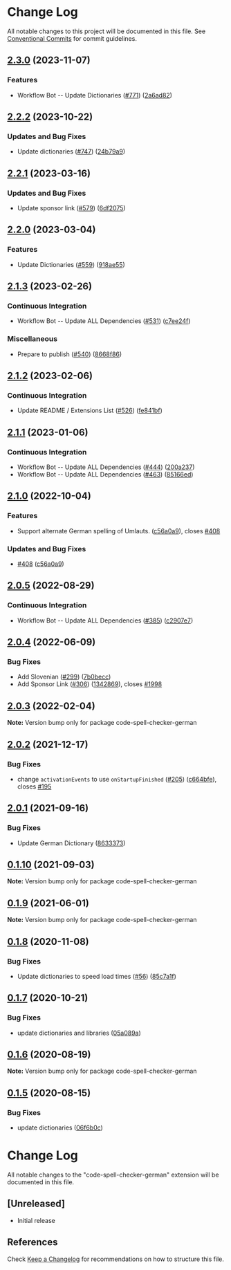 # Change Log

All notable changes to this project will be documented in this file.
See [Conventional Commits](https://conventionalcommits.org) for commit guidelines.

## [2.3.0](https://github.com/streetsidesoftware/vscode-cspell-dict-extensions/compare/code-spell-checker-german@2.2.2...code-spell-checker-german@2.3.0) (2023-11-07)


### Features

* Workflow Bot -- Update Dictionaries ([#771](https://github.com/streetsidesoftware/vscode-cspell-dict-extensions/issues/771)) ([2a6ad82](https://github.com/streetsidesoftware/vscode-cspell-dict-extensions/commit/2a6ad8295ed4e5264867df8c9c97e14d6e0763bc))

## [2.2.2](https://github.com/streetsidesoftware/vscode-cspell-dict-extensions/compare/code-spell-checker-german@2.2.1...code-spell-checker-german@2.2.2) (2023-10-22)


### Updates and Bug Fixes

* Update dictionaries ([#747](https://github.com/streetsidesoftware/vscode-cspell-dict-extensions/issues/747)) ([24b79a9](https://github.com/streetsidesoftware/vscode-cspell-dict-extensions/commit/24b79a9e1b641009b6fd3206eebd443169e67123))

## [2.2.1](https://github.com/streetsidesoftware/vscode-cspell-dict-extensions/compare/code-spell-checker-german@2.2.0...code-spell-checker-german@2.2.1) (2023-03-16)


### Updates and Bug Fixes

* Update sponsor link ([#579](https://github.com/streetsidesoftware/vscode-cspell-dict-extensions/issues/579)) ([6df2075](https://github.com/streetsidesoftware/vscode-cspell-dict-extensions/commit/6df2075cda94e9253a1f11d5dcf63e73a49b8edd))

## [2.2.0](https://github.com/streetsidesoftware/vscode-cspell-dict-extensions/compare/code-spell-checker-german@2.1.3...code-spell-checker-german@2.2.0) (2023-03-04)


### Features

* Update Dictionaries ([#559](https://github.com/streetsidesoftware/vscode-cspell-dict-extensions/issues/559)) ([918ae55](https://github.com/streetsidesoftware/vscode-cspell-dict-extensions/commit/918ae55e564f42b8ebe6cb6b448be68c9af03137))

## [2.1.3](https://github.com/streetsidesoftware/vscode-cspell-dict-extensions/compare/code-spell-checker-german@2.1.2...code-spell-checker-german@2.1.3) (2023-02-26)


### Continuous Integration

* Workflow Bot -- Update ALL Dependencies ([#531](https://github.com/streetsidesoftware/vscode-cspell-dict-extensions/issues/531)) ([c7ee24f](https://github.com/streetsidesoftware/vscode-cspell-dict-extensions/commit/c7ee24f30552a6e8904a8d489b8a76ddcd3eedec))


### Miscellaneous

* Prepare to publish ([#540](https://github.com/streetsidesoftware/vscode-cspell-dict-extensions/issues/540)) ([8668f86](https://github.com/streetsidesoftware/vscode-cspell-dict-extensions/commit/8668f86b5fe3bf076cc44db54ec9b15d2f137623))

## [2.1.2](https://github.com/streetsidesoftware/vscode-cspell-dict-extensions/compare/code-spell-checker-german@2.1.1...code-spell-checker-german@2.1.2) (2023-02-06)


### Continuous Integration

* Update README / Extensions List ([#526](https://github.com/streetsidesoftware/vscode-cspell-dict-extensions/issues/526)) ([fe841bf](https://github.com/streetsidesoftware/vscode-cspell-dict-extensions/commit/fe841bfc7209e134740b24897e23748581536eb3))

## [2.1.1](https://github.com/streetsidesoftware/vscode-cspell-dict-extensions/compare/code-spell-checker-german@2.1.0...code-spell-checker-german@2.1.1) (2023-01-06)


### Continuous Integration

* Workflow Bot -- Update ALL Dependencies ([#444](https://github.com/streetsidesoftware/vscode-cspell-dict-extensions/issues/444)) ([200a237](https://github.com/streetsidesoftware/vscode-cspell-dict-extensions/commit/200a2370a9ec68b82e72f518712b175fa99bcbf9))
* Workflow Bot -- Update ALL Dependencies ([#463](https://github.com/streetsidesoftware/vscode-cspell-dict-extensions/issues/463)) ([85166ed](https://github.com/streetsidesoftware/vscode-cspell-dict-extensions/commit/85166ed01b3b324b9bfc737443a76318aa1cdda7))

## [2.1.0](https://github.com/streetsidesoftware/vscode-cspell-dict-extensions/compare/code-spell-checker-german@2.0.5...code-spell-checker-german@2.1.0) (2022-10-04)


### Features

* Support alternate German spelling of Umlauts. ([c56a0a9](https://github.com/streetsidesoftware/vscode-cspell-dict-extensions/commit/c56a0a901361d797573f9ef3e2d68a7eeadc265a)), closes [#408](https://github.com/streetsidesoftware/vscode-cspell-dict-extensions/issues/408)


### Updates and Bug Fixes

* [#408](https://github.com/streetsidesoftware/vscode-cspell-dict-extensions/issues/408) ([c56a0a9](https://github.com/streetsidesoftware/vscode-cspell-dict-extensions/commit/c56a0a901361d797573f9ef3e2d68a7eeadc265a))

## [2.0.5](https://github.com/streetsidesoftware/vscode-cspell-dict-extensions/compare/code-spell-checker-german@2.0.4...code-spell-checker-german@2.0.5) (2022-08-29)


### Continuous Integration

* Workflow Bot -- Update ALL Dependencies ([#385](https://github.com/streetsidesoftware/vscode-cspell-dict-extensions/issues/385)) ([c2907e7](https://github.com/streetsidesoftware/vscode-cspell-dict-extensions/commit/c2907e7af39c1b7f42549cfb5f555dce6f62fb4a))

## [2.0.4](https://github.com/streetsidesoftware/vscode-cspell-dict-extensions/compare/code-spell-checker-german@2.0.3...code-spell-checker-german@2.0.4) (2022-06-09)


### Bug Fixes

* Add Slovenian ([#299](https://github.com/streetsidesoftware/vscode-cspell-dict-extensions/issues/299)) ([7b0becc](https://github.com/streetsidesoftware/vscode-cspell-dict-extensions/commit/7b0becc910e11e674ad32be812aa5e138b005219))
* Add Sponsor Link ([#306](https://github.com/streetsidesoftware/vscode-cspell-dict-extensions/issues/306)) ([1342869](https://github.com/streetsidesoftware/vscode-cspell-dict-extensions/commit/13428699ee20f6b6a597dd2638d5633f2a53c9cf)), closes [#1998](https://github.com/streetsidesoftware/vscode-cspell-dict-extensions/issues/1998)





## [2.0.3](https://github.com/streetsidesoftware/vscode-cspell-dict-extensions/compare/code-spell-checker-german@2.0.2...code-spell-checker-german@2.0.3) (2022-02-04)

**Note:** Version bump only for package code-spell-checker-german





## [2.0.2](https://github.com/streetsidesoftware/vscode-cspell-dict-extensions/compare/code-spell-checker-german@2.0.1...code-spell-checker-german@2.0.2) (2021-12-17)


### Bug Fixes

* change `activationEvents` to use `onStartupFinished` ([#205](https://github.com/streetsidesoftware/vscode-cspell-dict-extensions/issues/205)) ([c664bfe](https://github.com/streetsidesoftware/vscode-cspell-dict-extensions/commit/c664bfe88497c9eaf82aa5549734d99db9194001)), closes [#195](https://github.com/streetsidesoftware/vscode-cspell-dict-extensions/issues/195)





## [2.0.1](https://github.com/streetsidesoftware/vscode-cspell-dict-extensions/compare/code-spell-checker-german@0.1.10...code-spell-checker-german@2.0.1) (2021-09-16)


### Bug Fixes

* Update German Dictionary ([8633373](https://github.com/streetsidesoftware/vscode-cspell-dict-extensions/commit/8633373cafc5a9e9b3b6b2c35617a3a58b823cb1))





## [0.1.10](https://github.com/streetsidesoftware/vscode-cspell-dict-extensions/compare/code-spell-checker-german@0.1.9...code-spell-checker-german@0.1.10) (2021-09-03)

**Note:** Version bump only for package code-spell-checker-german

## [0.1.9](https://github.com/streetsidesoftware/vscode-cspell-dict-extensions/compare/code-spell-checker-german@0.1.8...code-spell-checker-german@0.1.9) (2021-06-01)

**Note:** Version bump only for package code-spell-checker-german

## [0.1.8](https://github.com/streetsidesoftware/vscode-cspell-dict-extensions/compare/code-spell-checker-german@0.1.7...code-spell-checker-german@0.1.8) (2020-11-08)

### Bug Fixes

- Update dictionaries to speed load times ([#56](https://github.com/streetsidesoftware/vscode-cspell-dict-extensions/issues/56)) ([85c7a1f](https://github.com/streetsidesoftware/vscode-cspell-dict-extensions/commit/85c7a1f3363945594f6d86dbb7dae7f4c95a76e7))

## [0.1.7](https://github.com/streetsidesoftware/vscode-cspell-dict-extensions/compare/code-spell-checker-german@0.1.6...code-spell-checker-german@0.1.7) (2020-10-21)

### Bug Fixes

- update dictionaries and libraries ([05a089a](https://github.com/streetsidesoftware/vscode-cspell-dict-extensions/commit/05a089add3e0e3606ac1604df1539adfb272461f))

## [0.1.6](https://github.com/streetsidesoftware/vscode-cspell-dict-extensions/compare/code-spell-checker-german@0.1.5...code-spell-checker-german@0.1.6) (2020-08-19)

**Note:** Version bump only for package code-spell-checker-german

## [0.1.5](https://github.com/streetsidesoftware/vscode-cspell-dict-extensions/compare/code-spell-checker-german@0.1.4...code-spell-checker-german@0.1.5) (2020-08-15)

### Bug Fixes

- update dictionaries ([06f6b0c](https://github.com/streetsidesoftware/vscode-cspell-dict-extensions/commit/06f6b0cd9c011d55de841aa75591422a18d8a8f6))

# Change Log

All notable changes to the "code-spell-checker-german" extension will be documented in this file.

## [Unreleased]

- Initial release

## References

Check [Keep a Changelog](http://keepachangelog.com/) for recommendations on how to structure this file.
